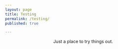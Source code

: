 ```yaml
---
layout: page
title: Testing
permalink: /testing/
published: true

---
```

<script src="https://ajax.googleapis.com/ajax/libs/jquery/3.1.1/jquery.min.js"></script>

<p align="center">
  Just a place to try things out.
</p>

<!--<p align="center">
<canvas id="game" width="400" height="400"></canvas>
<script src="../assets/scripts/snek.js" type="text/javascript"/></script>
</p>-->

<script src="../assets/scripts/snake.js" type="text/javascript"/></script>
<!--<script src="../assets/scripts/snak.js" type="text/javascript"/></script>-->

<!--<body onLoad="face();" align="center">
  <canvas id="canvas" width="600" height="400">Your browser does not support the canvas element.</canvas>
  <script src="../assets/scripts/html5face.js" type="text/javascript"/></script>

  fractal code below -->
  <body style="margin: 0;">
  	<canvas id='canvas' width='640' height='480'></canvas>
  </body>

   <script src="../assets/scripts/fractal.js"></script>
